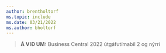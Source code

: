 ```yaml
---
author: brentholtorf
ms.topic: include
ms.date: 03/21/2022
ms.author: bholtorf
---
```

> **Á VIÐ UM:** Business Central 2022 útgáfutímabil 2 og nýrri